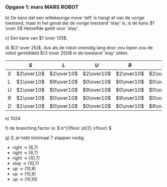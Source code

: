 ### Opgave 1: mars MARS ROBOT

b) De kans dat een willekeurige move 'left' is hangt af van de vorige toestand, maar in het geval dat de vorige toestand 'stay' is, is de kans $1 \over 5$ Hetzelfde geldt voor 'stay'.

c) Een kans van $1 \over 125$.

d) ${3 \over 25}$, dus als de robot oneindig lang door zou lopen zou de robot gemiddeld ${3 \over 25}t$ in de toestand 'stay' zitten.


|   |$S$       |$L$       |$U$       |$R$       |$D$       |$\sum$     |
|---|----------|----------|----------|----------|----------|-----------|
|$S$|$2\over10$|$2\over10$|$2\over10$|$2\over10$|$2\over10$|$10\over10$|
|$L$|$1\over10$|$9\over10$|$0\over10$|$0\over10$|$0\over10$|$10\over10$|
|$U$|$1\over10$|$0\over10$|$9\over10$|$0\over10$|$0\over10$|$10\over10$|
|$R$|$1\over10$|$0\over10$|$0\over10$|$9\over10$|$0\over10$|$10\over10$|
|$D$|$1\over10$|$0\over10$|$0\over10$|$0\over10$|$9\over10$|$10\over10$|

e) 1024

f) de branching factor is: $  b^{\lfloor {d/2}  \rfloor} $

g) 0, je hebt minimaal 7 stappen nodig.

 - right -> (8,7) 
 - right -> (9,7)
 - right -> (10,7)
 - stay -> (10,7)
 - up -> (10,8)
 - up -> (10,9)
 - up -> (10,10)

